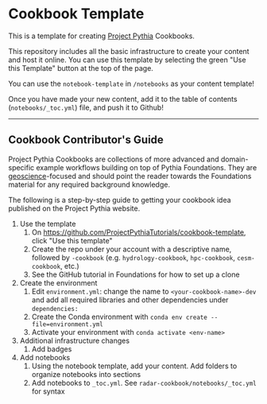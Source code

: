 # Cookbook Template

This is a template for creating [Project Pythia](https://projectpythia.org) Cookbooks.

This repository includes all the basic infrastructure to create your content and host it online. You can use this template by selecting the green "Use this Template" button at the top of the page.

You can use the `notebook-template` in `/notebooks` as your content template!

Once you have made your new content, add it to the table of contents (`notebooks/_toc.yml`) file, and push it to Github!

---

## Cookbook Contributor's Guide

Project Pythia Cookbooks are collections of more advanced and domain-specific example
workflows building on top of Pythia Foundations. 
They are [geoscience](https://en.wikipedia.org/wiki/Earth_science)-focused
and should point the reader towards the Foundations material for any required
background knowledge. 

The following is a step-by-step guide to getting your cookbook idea
published on the Project Pythia website.

1. Use the template
    1. On https://github.com/ProjectPythiaTutorials/cookbook-template, click "Use this template"
    1. Create the repo under your account with a descriptive name, followed by `-cookbook` (e.g. `hydrology-cookbook`, `hpc-cookbook`, `cesm-cookbook`, etc.)
    1. See the GitHub tutorial in Foundations for how to set up a clone
1. Create the environment
    1. Edit `environment.yml`: change the name to `<your-cookbook-name>-dev` and add all required libraries and other dependencies under `dependencies:`
    1. Create the Conda environment with `conda env create --file=environment.yml`
    1. Activate your environment with `conda activate <env-name>`
1. Additional infrastructure changes
    1. Add badges
1. Add notebooks
    1. Using the notebook template, add your content. Add folders to organize notebooks into sections
    1. Add notebooks to `_toc.yml`. See `radar-cookbook/notebooks/_toc.yml` for syntax